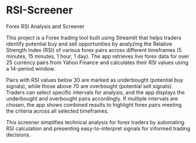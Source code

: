 # RSI-Screener
Forex RSI Analysis and Screener

This project is a Forex trading tool built using Streamlit that helps traders identify potential buy and sell opportunities by analyzing the Relative Strength Index (RSI) of various forex pairs across different timeframes (5 minutes, 15 minutes, 1 hour, 1 day). The app retrieves live forex data for over 25 currency pairs from Yahoo Finance and calculates their RSI values using a 14-period window.

Pairs with RSI values below 30 are marked as underbought (potential buy signals), while those above 70 are overbought (potential sell signals). Traders can select specific intervals for analysis, and the app displays the underbought and overbought pairs accordingly. If multiple intervals are chosen, the app shows combined results to highlight forex pairs meeting the criteria across all selected timeframes.

This screener simplifies technical analysis for forex traders by automating RSI calculation and presenting easy-to-interpret signals for informed trading decisions.
